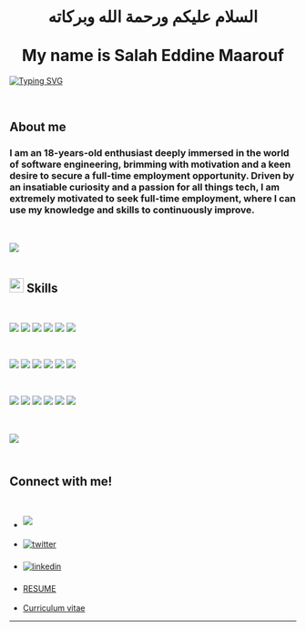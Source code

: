 <h1 align="center"><b> السلام عليكم ورحمة الله وبركاته <br> <br> My name is Salah Eddine Maarouf </b></h1>

<a href="https://git.io/typing-svg"><img src="https://readme-typing-svg.demolab.com?font=Nunito+Sans&size=25&pause=1000&color=F7E7DF&center=true&vCenter=true&width=435&lines=Software+Engineer;Student;Tech+enthusiasts;Self+taught" alt="Typing SVG" /></a>

<br>

## **About me**

<h3>I am an 18-years-old enthusiast deeply immersed in the world of software engineering, brimming with motivation and a keen desire to secure a full-time employment opportunity. Driven by an insatiable curiosity and a passion for all things tech, I am extremely motivated to seek full-time employment, where I can use my knowledge and skills to continuously improve.</h3>

<br>

<img src="https://user-images.githubusercontent.com/73097560/115834477-dbab4500-a447-11eb-908a-139a6edaec5c.gif"><br><br>

## <img src="https://media2.giphy.com/media/QssGEmpkyEOhBCb7e1/giphy.gif?cid=ecf05e47a0n3gi1bfqntqmob8g9aid1oyj2wr3ds3mg700bl&rid=giphy.gif" width ="25"><b> Skills</b>

<br>

![](https://img.shields.io/badge/Shell_Script-121011?style=for-the-badge&logo=gnu-bash&logoColor=white)
![](https://img.shields.io/badge/HTML5-E34F26?style=for-the-badge&logo=html5&logoColor=white)
![](https://img.shields.io/badge/CSS3-1572B6?style=for-the-badge&logo=css3&logoColor=white)
![](https://img.shields.io/badge/JavaScript-F7DF1E?style=for-the-badge&logo=javascript&logoColor=black)
![](https://img.shields.io/badge/C-00599C?style=for-the-badge&logo=c&logoColor=white)
![](https://img.shields.io/badge/Python-3776AB?style=for-the-badge&logo=python&logoColor=white)

<br>

![](https://img.shields.io/badge/Figma-F24E1E?style=for-the-badge&logo=figma&logoColor=white)
![](https://img.shields.io/badge/Visual_Studio_Code-0078D4?style=for-the-badge&logo=visual%20studio%20code&logoColor=white)
![](https://img.shields.io/badge/PyCharm-000000.svg?&style=for-the-badge&logo=PyCharm&logoColor=white)
![](https://img.shields.io/badge/VIM-%2311AB00.svg?&style=for-the-badge&logo=vim&logoColor=white)
![](https://img.shields.io/badge/GIT-E44C30?style=for-the-badge&logo=git&logoColor=white)
![](https://camo.githubusercontent.com/5c3e8622558f38f927332786b383da54a2e259bb18ad2d5f0f316bea6d3ecfe6/68747470733a2f2f696d672e736869656c64732e696f2f62616467652f5465726d696e616c2d2532333035343032303f7374796c653d666f722d7468652d6261646765266c6f676f3d676e752d62617368266c6f676f436f6c6f723d7768697465)

<br>

![](https://img.shields.io/badge/Android-3DDC84?style=for-the-badge&logo=android&logoColor=white)
![](https://img.shields.io/badge/iOS-000000?style=for-the-badge&logo=ios&logoColor=white)
![](https://img.shields.io/badge/Kali_Linux-557C94?style=for-the-badge&logo=kali-linux&logoColor=white)
![](https://img.shields.io/badge/Ubuntu-E95420?style=for-the-badge&logo=ubuntu&logoColor=white)
![](https://img.shields.io/badge/Windows-0078D6?style=for-the-badge&logo=windows&logoColor=white)
![](https://img.shields.io/badge/mac%20os-000000?style=for-the-badge&logo=apple&logoColor=white)

<br>
<br>

<img src="https://user-images.githubusercontent.com/73097560/115834477-dbab4500-a447-11eb-908a-139a6edaec5c.gif">

## <br><b>Connect with me!</b>

<br>
<div align='left'>

<ul>
 
<li>
<a href="mailto:maarouf.salahedd@gmail.com" target="_blank">
<img src="https://img.shields.io/badge/gmail:  maarouf.salahedd-%23EA4335.svg?style=for-the-badge&logo=gmail&logoColor=white" t=mail style="margin-bottom: 5px;" />
</a>
</li>

<br>

<li>
<a href="https://twitter.com/_smaarouf" target="_blank">
<img src="https://img.shields.io/badge/twitter:  _smaarouf-%2300acee.svg?color=1DA1F2&style=for-the-badge&logo=twitter&logoColor=white" alt=twitter style="margin-bottom: 5px;"/>
</a>
</li>

<br>

<li>
<a href="https://linkedin.com/in/salah-eddine-maarouf-b3a397228/" target="_blank">
<img src="https://img.shields.io/badge/linkedin:  Salah Eddine Maarouf-%2300acee.svg?color=405DE6&style=for-the-badge&logo=linkedin&logoColor=white" alt=linkedin style="margin-bottom: 5px;"/>
</a>
</li>

<br>

<li>
<a href="https://drive.google.com/file/d/1NXTKZN2SR5ZXnrSESFFbXcBc80UtNcwF/view?usp=sharing">RESUME</a>
</li>

<br>

<li>
<a href="https://drive.google.com/file/d/1_Ul1pqfAK3u7bC71MCw0kqsJQuplfcYX/view?usp=sharing">Curriculum vitae</a>
</li>
 
</ul>
</div>

-----
